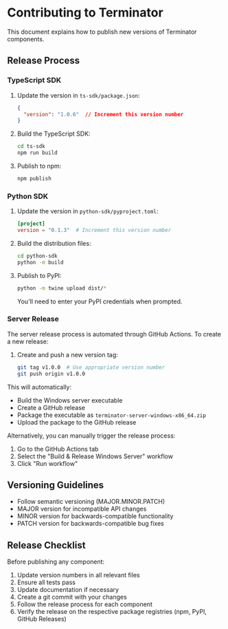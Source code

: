 # Contributing to Terminator

This document explains how to publish new versions of Terminator components.

## Release Process

### TypeScript SDK

1. Update the version in `ts-sdk/package.json`:
   ```json
   {
     "version": "1.0.6"  // Increment this version number
   }
   ```

2. Build the TypeScript SDK:
   ```bash
   cd ts-sdk
   npm run build
   ```

3. Publish to npm:
   ```bash
   npm publish
   ```

### Python SDK

1. Update the version in `python-sdk/pyproject.toml`:
   ```toml
   [project]
   version = "0.1.3"  # Increment this version number
   ```

2. Build the distribution files:
   ```bash
   cd python-sdk
   python -m build
   ```

3. Publish to PyPI:
   ```bash
   python -m twine upload dist/*
   ```
   You'll need to enter your PyPI credentials when prompted.

### Server Release

The server release process is automated through GitHub Actions. To create a new release:

1. Create and push a new version tag:
   ```bash
   git tag v1.0.0  # Use appropriate version number
   git push origin v1.0.0
   ```

This will automatically:
- Build the Windows server executable
- Create a GitHub release
- Package the executable as `terminator-server-windows-x86_64.zip`
- Upload the package to the GitHub release

Alternatively, you can manually trigger the release process:
1. Go to the GitHub Actions tab
2. Select the "Build & Release Windows Server" workflow
3. Click "Run workflow"

## Versioning Guidelines

- Follow semantic versioning (MAJOR.MINOR.PATCH)
- MAJOR version for incompatible API changes
- MINOR version for backwards-compatible functionality
- PATCH version for backwards-compatible bug fixes

## Release Checklist

Before publishing any component:
1. Update version numbers in all relevant files
2. Ensure all tests pass
3. Update documentation if necessary
4. Create a git commit with your changes
5. Follow the release process for each component
6. Verify the release on the respective package registries (npm, PyPI, GitHub Releases) 